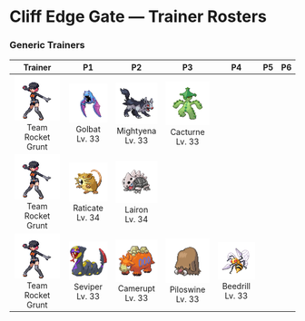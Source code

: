 # Cliff Edge Gate — Trainer Rosters

### Generic Trainers

| Trainer | P1 | P2 | P3 | P4 | P5 | P6 |
|:-------:|:--:|:--:|:--:|:--:|:--:|:--:|
| ![Team Rocket Grunt](../../assets/trainers/rocket_grunt.png "Team Rocket Grunt")<br>Team Rocket Grunt | ![Golbat](../../assets/sprites/golbat/front.gif "Golbat")<br>Golbat<br>Lv. 33 | ![Mightyena](../../assets/sprites/mightyena/front.gif "Mightyena")<br>Mightyena<br>Lv. 33 | ![Cacturne](../../assets/sprites/cacturne/front.gif "Cacturne")<br>Cacturne<br>Lv. 33 |
| ![Team Rocket Grunt](../../assets/trainers/rocket_grunt.png "Team Rocket Grunt")<br>Team Rocket Grunt | ![Raticate](../../assets/sprites/raticate/front.gif "Raticate")<br>Raticate<br>Lv. 34 | ![Lairon](../../assets/sprites/lairon/front.gif "Lairon")<br>Lairon<br>Lv. 34 |
| ![Team Rocket Grunt](../../assets/trainers/rocket_grunt.png "Team Rocket Grunt")<br>Team Rocket Grunt | ![Seviper](../../assets/sprites/seviper/front.gif "Seviper")<br>Seviper<br>Lv. 33 | ![Camerupt](../../assets/sprites/camerupt/front.gif "Camerupt")<br>Camerupt<br>Lv. 33 | ![Piloswine](../../assets/sprites/piloswine/front.gif "Piloswine")<br>Piloswine<br>Lv. 33 | ![Beedrill](../../assets/sprites/beedrill/front.gif "Beedrill")<br>Beedrill<br>Lv. 33 |

